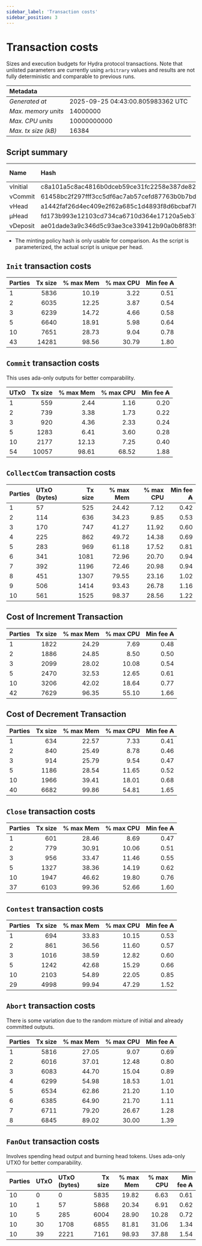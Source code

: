 ```yaml
--- 
sidebar_label: 'Transaction costs' 
sidebar_position: 3 
--- 
```


# Transaction costs 

Sizes and execution budgets for Hydra protocol transactions. Note that unlisted parameters are currently using `arbitrary` values and results are not fully deterministic and comparable to previous runs.

| Metadata | |
| :--- | :--- |
| _Generated at_ | 2025-09-25 04:43:00.805983362 UTC |
| _Max. memory units_ | 14000000 |
| _Max. CPU units_ | 10000000000 |
| _Max. tx size (kB)_ | 16384 |

## Script summary

| Name   | Hash | Size (Bytes) 
| :----- | :--- | -----------: 
| νInitial | c8a101a5c8ac4816b0dceb59ce31fc2258e387de828f02961d2f2045 | 2652 | 
| νCommit | 61458bc2f297fff3cc5df6ac7ab57cefd87763b0b7bd722146a1035c | 685 | 
| νHead | a1442faf26d4ec409e2f62a685c1d4893f8d6bcbaf7bcb59d6fa1340 | 14599 | 
| μHead | fd173b993e12103cd734ca6710d364e17120a5eb37a224c64ab2b188* | 5284 | 
| νDeposit | ae01dade3a9c346d5c93ae3ce339412b90a0b8f83f94ec6baa24e30c | 1102 | 

* The minting policy hash is only usable for comparison. As the script is parameterized, the actual script is unique per head.

## `Init` transaction costs

| Parties | Tx size | % max Mem | % max CPU | Min fee ₳ |
| :------ | ------: | --------: | --------: | --------: |
| 1| 5836 | 10.19 | 3.22 | 0.51 |
| 2| 6035 | 12.25 | 3.87 | 0.54 |
| 3| 6239 | 14.72 | 4.66 | 0.58 |
| 5| 6640 | 18.91 | 5.98 | 0.64 |
| 10| 7651 | 28.73 | 9.04 | 0.78 |
| 43| 14281 | 98.56 | 30.79 | 1.80 |


## `Commit` transaction costs
 This uses ada-only outputs for better comparability.

| UTxO | Tx size | % max Mem | % max CPU | Min fee ₳ |
| :--- | ------: | --------: | --------: | --------: |
| 1| 559 | 2.44 | 1.16 | 0.20 |
| 2| 739 | 3.38 | 1.73 | 0.22 |
| 3| 920 | 4.36 | 2.33 | 0.24 |
| 5| 1283 | 6.41 | 3.60 | 0.28 |
| 10| 2177 | 12.13 | 7.25 | 0.40 |
| 54| 10057 | 98.61 | 68.52 | 1.88 |


## `CollectCom` transaction costs

| Parties | UTxO (bytes) |Tx size | % max Mem | % max CPU | Min fee ₳ |
| :------ | :----------- |------: | --------: | --------: | --------: |
| 1 | 57 | 525 | 24.42 | 7.12 | 0.42 |
| 2 | 114 | 636 | 34.23 | 9.85 | 0.53 |
| 3 | 170 | 747 | 41.27 | 11.92 | 0.60 |
| 4 | 225 | 862 | 49.72 | 14.38 | 0.69 |
| 5 | 283 | 969 | 61.18 | 17.52 | 0.81 |
| 6 | 341 | 1081 | 72.96 | 20.70 | 0.94 |
| 7 | 392 | 1196 | 72.46 | 20.98 | 0.94 |
| 8 | 451 | 1307 | 79.55 | 23.16 | 1.02 |
| 9 | 506 | 1414 | 93.43 | 26.78 | 1.16 |
| 10 | 561 | 1525 | 98.37 | 28.56 | 1.22 |


## Cost of Increment Transaction

| Parties | Tx size | % max Mem | % max CPU | Min fee ₳ |
| :------ | ------: | --------: | --------: | --------: |
| 1| 1822 | 24.29 | 7.69 | 0.48 |
| 2| 1886 | 24.85 | 8.50 | 0.50 |
| 3| 2099 | 28.02 | 10.08 | 0.54 |
| 5| 2470 | 32.53 | 12.65 | 0.61 |
| 10| 3206 | 42.02 | 18.64 | 0.77 |
| 42| 7629 | 96.35 | 55.10 | 1.66 |


## Cost of Decrement Transaction

| Parties | Tx size | % max Mem | % max CPU | Min fee ₳ |
| :------ | ------: | --------: | --------: | --------: |
| 1| 634 | 22.57 | 7.33 | 0.41 |
| 2| 840 | 25.49 | 8.78 | 0.46 |
| 3| 914 | 25.79 | 9.54 | 0.47 |
| 5| 1186 | 28.54 | 11.65 | 0.52 |
| 10| 1966 | 39.41 | 18.01 | 0.68 |
| 40| 6682 | 99.86 | 54.81 | 1.65 |


## `Close` transaction costs

| Parties | Tx size | % max Mem | % max CPU | Min fee ₳ |
| :------ | ------: | --------: | --------: | --------: |
| 1| 601 | 28.46 | 8.69 | 0.47 |
| 2| 779 | 30.91 | 10.06 | 0.51 |
| 3| 956 | 33.47 | 11.46 | 0.55 |
| 5| 1327 | 38.36 | 14.19 | 0.62 |
| 10| 1947 | 46.62 | 19.80 | 0.76 |
| 37| 6103 | 99.36 | 52.66 | 1.60 |


## `Contest` transaction costs

| Parties | Tx size | % max Mem | % max CPU | Min fee ₳ |
| :------ | ------: | --------: | --------: | --------: |
| 1| 694 | 33.83 | 10.15 | 0.53 |
| 2| 861 | 36.56 | 11.60 | 0.57 |
| 3| 1016 | 38.59 | 12.82 | 0.60 |
| 5| 1242 | 42.68 | 15.29 | 0.66 |
| 10| 2103 | 54.89 | 22.05 | 0.85 |
| 29| 4998 | 99.94 | 47.29 | 1.52 |


## `Abort` transaction costs
There is some variation due to the random mixture of initial and already committed outputs.

| Parties | Tx size | % max Mem | % max CPU | Min fee ₳ |
| :------ | ------: | --------: | --------: | --------: |
| 1| 5816 | 27.05 | 9.07 | 0.69 |
| 2| 6016 | 37.01 | 12.48 | 0.80 |
| 3| 6083 | 44.70 | 15.04 | 0.89 |
| 4| 6299 | 54.98 | 18.53 | 1.01 |
| 5| 6534 | 62.86 | 21.20 | 1.10 |
| 6| 6385 | 64.90 | 21.70 | 1.11 |
| 7| 6711 | 79.20 | 26.67 | 1.28 |
| 8| 6845 | 89.02 | 30.00 | 1.39 |


## `FanOut` transaction costs
Involves spending head output and burning head tokens. Uses ada-only UTXO for better comparability.

| Parties | UTxO  | UTxO (bytes) | Tx size | % max Mem | % max CPU | Min fee ₳ |
| :------ | :---- | :----------- | ------: | --------: | --------: | --------: |
| 10 | 0 | 0 | 5835 | 19.82 | 6.63 | 0.61 |
| 10 | 1 | 57 | 5868 | 20.34 | 6.91 | 0.62 |
| 10 | 5 | 285 | 6004 | 28.90 | 10.28 | 0.72 |
| 10 | 30 | 1708 | 6855 | 81.81 | 31.06 | 1.34 |
| 10 | 39 | 2221 | 7161 | 98.93 | 37.88 | 1.54 |

